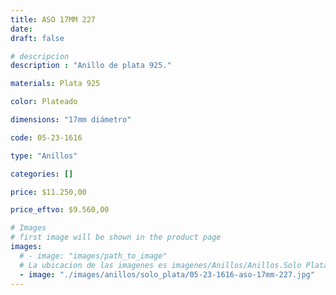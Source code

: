 ```yaml
---
title: ASO 17MM 227
date: 
draft: false

# descripcion
description : "Anillo de plata 925."

materials: Plata 925

color: Plateado

dimensions: "17mm diámetro"

code: 05-23-1616

type: "Anillos"

categories: []

price: $11.250,00

price_eftvo: $9.560,00

# Images
# first image will be shown in the product page
images:
  # - image: "images/path_to_image"
  # La ubicacion de las imagenes es imagenes/Anillos/Anillos.Solo Plata/05-23-1616-aso-17mm-227
  - image: "./images/anillos/solo_plata/05-23-1616-aso-17mm-227.jpg"
---
```

